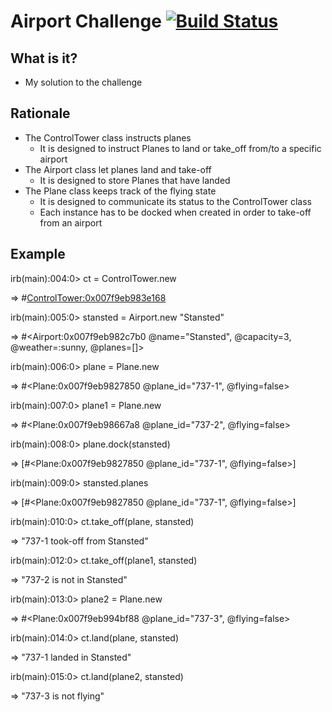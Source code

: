

Airport Challenge         [![Build Status](https://travis-ci.org/MarcoCode/airport_challenge.svg?branch=master)](https://travis-ci.org/MarcoCode/airport_challenge)  
=================

What is it?
---------

* My solution to the challenge

Rationale
-------

* The ControlTower class instructs planes
  - It is designed to instruct Planes to land or take_off from/to a specific airport
* The Airport class let planes land and take-off
  - It is designed to store Planes that have landed 
* The Plane class keeps track of the flying state
  - It is designed to communicate its status to the ControlTower class
  - Each instance has to be docked when created in order to take-off from an airport


Example
-------

irb(main):004:0> ct = ControlTower.new

=> #<ControlTower:0x007f9eb983e168>

irb(main):005:0> stansted = Airport.new "Stansted"

=> \#\<Airport:0x007f9eb982c7b0 @name="Stansted", @capacity=3, @weather=:sunny, @planes=[]\>

irb(main):006:0> plane = Plane.new

=> \#\<Plane:0x007f9eb9827850 @plane_id="737-1", @flying=false\>

irb(main):007:0> plane1 = Plane.new

=> \#\<Plane:0x007f9eb98667a8 @plane_id="737-2", @flying=false\>

irb(main):008:0> plane.dock(stansted)

=> [\#\<Plane:0x007f9eb9827850 @plane_id="737-1", @flying=false\>]

irb(main):009:0> stansted.planes

=> [\#\<Plane:0x007f9eb9827850 @plane_id="737-1", @flying=false\>]

irb(main):010:0> ct.take_off(plane, stansted)

=> "737-1 took-off from Stansted"

irb(main):012:0> ct.take_off(plane1, stansted)

=> "737-2 is not in Stansted"

irb(main):013:0> plane2 = Plane.new

=> \#\<Plane:0x007f9eb994bf88 @plane_id="737-3", @flying=false\>

irb(main):014:0> ct.land(plane, stansted)

=> "737-1 landed in Stansted"

irb(main):015:0> ct.land(plane2, stansted)

=> "737-3 is not flying"



